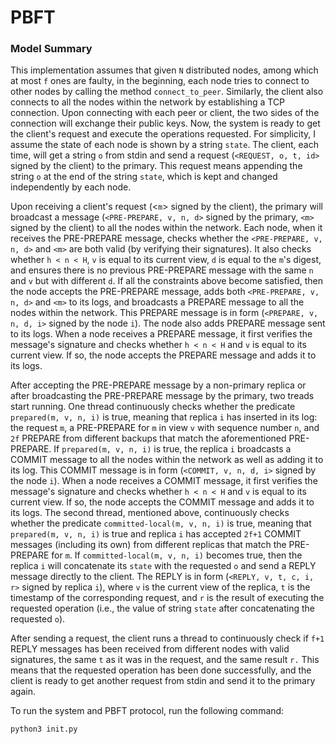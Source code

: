 # PBFT
### Model Summary
This implementation assumes that given `N` distributed nodes, among which at most `f` ones are faulty, in the beginning, each node tries to connect to other nodes by calling the method `connect_to_peer`. Similarly, the client also connects to all the nodes within the network by establishing a TCP connection. Upon connecting with each peer or client, the two sides of the connection will exchange their public keys. Now, the system is ready to get the client's request and execute the operations requested. For simplicity, I assume the state of each node is shown by a string `state`. The client, each time, will get a string `o` from stdin and send a request (`<REQUEST, o, t, id>` signed by the client) to the primary. This request means appending the string `o` at the end of the string `state`, which is kept and changed independently by each node.

Upon receiving a client's request (<`m`> signed by the client), the primary will broadcast a message (`<PRE-PREPARE, v, n, d>` signed by the primary, `<m>` signed by the client) to all the nodes within the network. Each node, when it receives the PRE-PREPARE message, checks whether the `<PRE-PREPARE, v, n, d>` and `<m>` are both valid (by verifying their signatures). It also checks whether `h < n < H`, `v` is equal to its current view, `d` is equal to the `m`'s digest, and ensures there is no previous PRE-PREPARE message with the same `n` and `v` but with different `d`. If all the constraints above become satisfied, then the node accepts the PRE-PREPARE message, adds both `<PRE-PREPARE, v, n, d>` and `<m>` to its logs, and broadcasts a PREPARE message to all the nodes within the network. This PREPARE message is in form (`<PREPARE, v, n, d, i>` signed by the node `i`). The node also adds PREPARE message sent to its logs. When a node receives a PREPARE message, it first verifies the message's signature and checks whether `h < n < H` and `v` is equal to its current view. If so, the node accepts the PREPARE message and adds it to its logs. 

After accepting the PRE-PREPARE message by a non-primary replica or after broadcasting the PRE-PREPARE message by the primary, two treads start running. One thread continuously checks whether the predicate `prepared(m, v, n, i)` is true, meaning that replica `i` has inserted in its log: the request `m`, a PRE-PREPARE for `m` in view `v` with sequence number `n`, and `2f` PREPARE from different backups that match the aforementioned PRE-PREPARE. If `prepared(m, v, n, i)` is true, the replica `i` broadcasts a COMMIT message to all the nodes within the network as well as adding it to its log. This COMMIT message is in form (`<COMMIT, v, n, d, i>` signed by the node `i`). When a node receives a COMMIT message, it first verifies the message's signature and checks whether `h < n < H` and `v` is equal to its current view. If so, the node accepts the COMMIT message and adds it to its logs. The second thread, mentioned above, continuously checks whether the predicate `committed-local(m, v, n, i)` is true, meaning that `prepared(m, v, n, i)` is true and replica `i` has accepted `2f+1` COMMIT messages (including its own) from different replicas that match the PRE-PREPARE for `m`. If `committed-local(m, v, n, i)` becomes true, then the replica `i` will concatenate its `state` with the requested `o` and send a REPLY message directly to the client. The REPLY is in form (`<REPLY, v, t, c, i, r>` signed by replica `i`), where `v` is the current view of the replica, `t` is the timestamp of the corresponding request, and `r` is the result of executing the requested operation (i.e., the value of string `state` after concatenating the requested `o`).

After sending a request, the client runs a thread to continuously check if `f+1` REPLY messages has been received from different nodes with valid signatures, the same `t` as it was in the request, and the same result `r.`  This means that the requested operation has been done successfully, and the client is ready to get another request from stdin and send it to the primary again.

To run the system and PBFT protocol, run the following command:
```
python3 init.py
```
